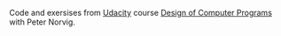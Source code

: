 Code and exersises from [Udacity](https://www.udacity.com/) course
[Design of Computer Programs](https://www.udacity.com/course/design-of-computer-programs--cs212)
with Peter Norvig.
